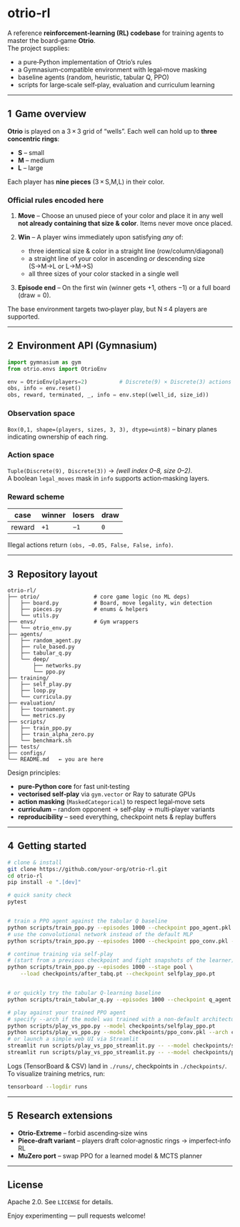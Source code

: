 # otrio‑rl

A reference **reinforcement‑learning (RL) codebase** for training agents to master the board‑game **Otrio**.  
The project supplies:

* a pure‑Python implementation of Otrio’s rules  
* a Gymnasium‑compatible environment with legal‑move masking  
* baseline agents (random, heuristic, tabular Q, PPO)
* scripts for large‑scale self‑play, evaluation and curriculum learning

---

## 1  Game overview

**Otrio** is played on a 3 × 3 grid of “wells”. Each well can hold up to **three concentric rings**:

* **S** – small  
* **M** – medium  
* **L** – large  

Each player has **nine pieces** (3 × S,M,L) in their color.

### Official rules encoded here

1. **Move** – Choose an unused piece of your color and place it in any well **not already containing that size & color**. Items never move once placed.  
2. **Win** – A player wins immediately upon satisfying *any* of:

   * three identical size & color in a straight line (row/column/diagonal)  
   * a straight line of your color in ascending _or_ descending size (S→M→L or L→M→S)  
   * all three sizes of your color stacked in a single well  

3. **Episode end** – On the first win (winner gets +1, others −1) or a full board (draw = 0).

The base environment targets two‑player play, but N ≤ 4 players are supported.

---

## 2  Environment API (Gymnasium)

```python
import gymnasium as gym
from otrio.envs import OtrioEnv

env = OtrioEnv(players=2)          # Discrete(9) × Discrete(3) actions
obs, info = env.reset()
obs, reward, terminated, _, info = env.step((well_id, size_id))
```

### Observation space  
`Box(0,1, shape=(players, sizes, 3, 3), dtype=uint8)` – binary planes indicating ownership of each ring.

### Action space  
`Tuple(Discrete(9), Discrete(3))` → *(well index 0–8, size 0–2)*.  
A boolean `legal_moves` mask in `info` supports action‑masking layers.

### Reward scheme  

| case | winner | losers | draw |
|------|--------|--------|------|
| reward | `+1` | `−1` | `0` |

Illegal actions return `(obs, −0.05, False, False, info)`.

---

## 3  Repository layout

```
otrio-rl/
├── otrio/                 # core game logic (no ML deps)
│   ├── board.py           # Board, move legality, win detection
│   ├── pieces.py          # enums & helpers
│   └── utils.py
├── envs/                  # Gym wrappers
│   └── otrio_env.py
├── agents/
│   ├── random_agent.py
│   ├── rule_based.py
│   ├── tabular_q.py
│   └── deep/
│       ├── networks.py
│       └── ppo.py
├── training/
│   ├── self_play.py
│   ├── loop.py
│   └── curricula.py
├── evaluation/
│   ├── tournament.py
│   └── metrics.py
├── scripts/
│   ├── train_ppo.py
│   ├── train_alpha_zero.py
│   └── benchmark.sh
├── tests/
├── configs/
└── README.md   ← you are here
```

Design principles:

* **pure‑Python core** for fast unit‑testing  
* **vectorised self‑play** via `gym.vector` or Ray to saturate GPUs  
* **action masking** (`MaskedCategorical`) to respect legal‑move sets  
* **curriculum** – random opponent → self‑play → multi‑player variants  
* **reproducibility** – seed everything, checkpoint nets & replay buffers

---

## 4  Getting started

```bash
# clone & install
git clone https://github.com/your‑org/otrio‑rl.git
cd otrio‑rl
pip install -e ".[dev]"

# quick sanity check
pytest


# train a PPO agent against the tabular Q baseline
python scripts/train_ppo.py --episodes 1000 --checkpoint ppo_agent.pkl --stage tabq
# use the convolutional network instead of the default MLP
python scripts/train_ppo.py --episodes 1000 --checkpoint ppo_conv.pkl --stage tabq --arch conv

# continue training via self‑play
# (start from a previous checkpoint and fight snapshots of the learner)
python scripts/train_ppo.py --episodes 1000 --stage pool \
    --load checkpoints/after_tabq.pt --checkpoint selfplay_ppo.pt


# or quickly try the tabular Q-learning baseline
python scripts/train_tabular_q.py --episodes 1000 --checkpoint q_agent.pkl

# play against your trained PPO agent
# specify --arch if the model was trained with a non-default architecture
python scripts/play_vs_ppo.py --model checkpoints/selfplay_ppo.pt
python scripts/play_vs_ppo.py --model checkpoints/ppo_conv.pkl --arch conv
# or launch a simple web UI via Streamlit
streamlit run scripts/play_vs_ppo_streamlit.py -- --model checkpoints/selfplay_ppo.pt
streamlit run scripts/play_vs_ppo_streamlit.py -- --model checkpoints/ppo_conv.pkl --arch conv
```

Logs (TensorBoard & CSV) land in `./runs/`, checkpoints in `./checkpoints/`.
To visualize training metrics, run:
```bash
tensorboard --logdir runs
```

---

## 5  Research extensions

* **Otrio‑Extreme** – forbid ascending‑size wins  
* **Piece‑draft variant** – players draft color‑agnostic rings → imperfect‑info RL  
* **MuZero port** – swap PPO for a learned model & MCTS planner

---

## License

Apache 2.0. See `LICENSE` for details.

Enjoy experimenting — pull requests welcome!
